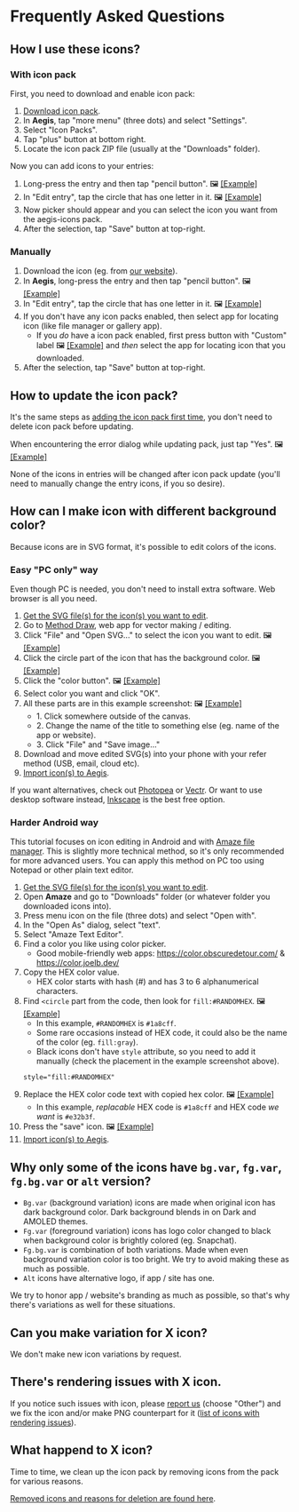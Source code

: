 # Frequently Asked Questions

## How I use these icons?

### With icon pack

First, you need to download and enable icon pack:

1. [Download icon pack](https://github.com/aegis-icons/aegis-icons/releases/latest).
2. In **Aegis**, tap "more menu" (three dots) and select "Settings".
3. Select "Icon Packs".
4. Tap "plus" button at bottom right.
5. Locate the icon pack ZIP file (usually at the "Downloads" folder).

Now you can add icons to your entries:

1. Long-press the entry and then tap "pencil button". :framed_picture: [[Example]](https://raw.githubusercontent.com/aegis-icons/misc/main/screenshots/faq_how-to-use-icons_001.png)
2. In "Edit entry", tap the circle that has one letter in it. :framed_picture: [[Example]](https://raw.githubusercontent.com/aegis-icons/misc/main/screenshots/faq_how-to-use-icons_002.png)
3. Now picker should appear and you can select the icon you want from the aegis-icons pack.
4. After the selection, tap "Save" button at top-right.

### Manually

1. Download the icon (eg. from [our website](https://aegis-icons.github.io/)).
2. In **Aegis**, long-press the entry and then tap "pencil button". :framed_picture: [[Example]](https://raw.githubusercontent.com/aegis-icons/misc/main/screenshots/faq_how-to-use-icons_001.png)
3. In "Edit entry", tap the circle that has one letter in it. :framed_picture: [[Example]](https://raw.githubusercontent.com/aegis-icons/misc/main/screenshots/faq_how-to-use-icons_002.png)
4. If you don't have any icon packs enabled, then select app for locating icon (like file manager or gallery app).
   - If you *do* have a icon pack enabled, first press button with "Custom" label :framed_picture: [[Example]](https://raw.githubusercontent.com/aegis-icons/misc/main/screenshots/faq_how-to-use-icons_003.png) and *then* select the app for locating icon that you downloaded.
5. After the selection, tap "Save" button at top-right.

## How to update the icon pack?

It's the same steps as [adding the icon pack first time](#with-icon-pack), you don't need to delete icon pack before updating.

When encountering the error dialog while updating pack, just tap "Yes". :framed_picture: [[Example]](https://raw.githubusercontent.com/aegis-icons/misc/main/screenshots/faq_how-to-update-icon-pack.png)

None of the icons in entries will be changed after icon pack update (you'll need to manually change the entry icons, if you so desire).

## How can I make icon with different background color?

Because icons are in SVG format, it's possible to edit colors of the icons.

### Easy "PC only" way

Even though PC is needed, you don't need to install extra software. Web browser is all you need.

1. [Get the SVG file(s) for the icon(s) you want to edit](https://aegis-icons.github.io/).
2. Go to [Method Draw](https://editor.method.ac/), web app for vector making / editing.
3. Click "File" and "Open SVG..." to select the icon you want to edit. :framed_picture: [[Example]](https://raw.githubusercontent.com/aegis-icons/misc/main/screenshots/faq_edit_icon_01-001.png)
4. Click the circle part of the icon that has the background color. :framed_picture: [[Example]](https://raw.githubusercontent.com/aegis-icons/misc/main/screenshots/faq_edit_icon_01-002.png)
5. Click the "color button". :framed_picture: [[Example]](https://raw.githubusercontent.com/aegis-icons/misc/main/screenshots/faq_edit_icon_01-003.png)
6. Select color you want and click "OK".
7. All these parts are in this example screenshot: :framed_picture: [[Example]](https://raw.githubusercontent.com/aegis-icons/misc/main/screenshots/faq_edit_icon_01-004.png)
   - 1\. Click somewhere outside of the canvas.
   - 2\. Change the name of the title to something else (eg. name of the app or website).
   - 3\. Click "File" and "Save image..."
8. Download and move edited SVG(s) into your phone with your refer method (USB, email, cloud etc).
9. [Import icon(s) to Aegis](#manually).

If you want alternatives, check out [Photopea](https://www.photopea.com/) or [Vectr](https://vectr.com/). Or want to use desktop software instead, [Inkscape](https://inkscape.org/) is the best free option.

### Harder Android way

This tutorial focuses on icon editing in Android and with [Amaze file manager](https://github.com/TeamAmaze/AmazeFileManager#readme). This is slightly more technical method, so it's only recommended for more advanced users. You can apply this method on PC too using Notepad or other plain text editor.

1. [Get the SVG file(s) for the icon(s) you want to edit](https://aegis-icons.github.io/).
2. Open **Amaze** and go to "Downloads" folder (or whatever folder you downloaded icons into).
3. Press menu icon on the file (three dots) and select "Open with".
4. In the "Open As" dialog, select "text".
5. Select "Amaze Text Editor".
6. Find a color you like using color picker.
   - Good mobile-friendly web apps: https://color.obscuredetour.com/ & https://color.joelb.dev/
7. Copy the HEX color value.
   - HEX color starts with hash (#) and has 3 to 6 alphanumerical characters.
8. Find `<circle` part from the code, then look for `fill:#RANDOMHEX`. :framed_picture: [[Example]](https://raw.githubusercontent.com/aegis-icons/misc/main/screenshots/faq_edit_icon_02-001.png)
   - In this example, `#RANDOMHEX` is `#1a8cff`.
   - Some rare occasions instead of HEX code, it could also be the name of the color (eg. `fill:gray`).
   - Black icons don't have `style` attribute, so you need to add it manually (check the placement in the example screenshot above).
   ```
   style="fill:#RANDOMHEX"
   ```
9. Replace the HEX color code text with copied hex color. :framed_picture: [[Example]](https://raw.githubusercontent.com/aegis-icons/misc/main/screenshots/faq_edit_icon_02-002.png)
   - In this example, *replacable* HEX code is `#1a8cff` and HEX code *we want* is `#e32b3f`.
10. Press the "save" icon. :framed_picture: [[Example]](https://raw.githubusercontent.com/aegis-icons/misc/main/screenshots/faq_edit_icon_02-003.png)
11. [Import icon(s) to Aegis](#manually).

## Why only some of the icons have `bg.var`, `fg.var`, `fg.bg.var` or `alt` version?

- `Bg.var` (background variation) icons are made when original icon has dark background color. Dark background blends in on Dark and AMOLED themes.
- `Fg.var` (foreground variation) icons has logo color changed to black when background color is brightly colored (eg. Snapchat).
- `Fg.bg.var` is combination of both variations. Made when even background variation color is too bright. We try to avoid making these as much as possible.
- `Alt` icons have alternative logo, if app / site has one.

We try to honor app / website's branding as much as possible, so that's why there's variations as well for these situations.

## Can you make variation for X icon?

We don't make new icon variations by request.

## There's rendering issues with X icon.

If you notice such issues with icon, please [report us](https://github.com/aegis-icons/aegis-icons/issues/new/choose) (choose "Other") and we fix the icon and/or make PNG counterpart for it ([list of icons with rendering issues](https://github.com/aegis-icons/png-files/blob/main/.github/NOTICE.md)).

## What happend to X icon?

Time to time, we clean up the icon pack by removing icons from the pack for various reasons.

[Removed icons and reasons for deletion are found here](https://github.com/aegis-icons/misc/tree/main/removed_icons#readme).